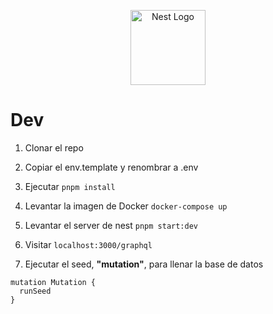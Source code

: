 <p align="center">
  <a href="http://nestjs.com/" target="blank"><img src="https://nestjs.com/img/logo-small.svg" width="120" alt="Nest Logo" /></a>
</p>

# Dev

1. Clonar el repo

2. Copiar el env.template y renombrar a .env

3. Ejecutar `pnpm install`

4. Levantar la imagen de Docker
   `docker-compose up`

5. Levantar el server de nest
   `pnpm start:dev`

6. Visitar
   `localhost:3000/graphql`

7. Ejecutar el seed, **"mutation"**, para llenar la base de datos

```
mutation Mutation {
  runSeed
}
```
